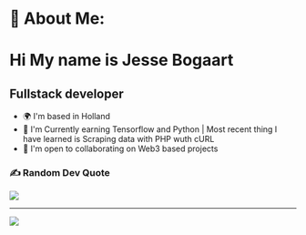 # 💫 About Me:
Hi My name is Jesse Bogaart
=====================================================================================================================================

Fullstack developer
------------------------

* 🌍  I'm based in Holland
* 🧠  I'm Currently earning Tensorflow and Python | Most recent thing I have learned is Scraping data with PHP wuth cURL
* 🤝  I'm open to collaborating on Web3 based projects


### ✍️ Random Dev Quote
![](https://quotes-github-readme.vercel.app/api?type=horizontal&theme=gruvbox)

---
[![](https://visitcount.itsvg.in/api?id=frkyscience&icon=6&color=12)](https://visitcount.itsvg.in)
>
